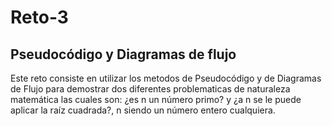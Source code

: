 # Reto-3
## Pseudocódigo y Diagramas de flujo
Este reto consiste en utilizar los metodos de Pseudocódigo y de Diagramas de Flujo para demostrar dos diferentes problematicas de naturaleza matemática las cuales son: ¿es n un número primo? y ¿a n se le puede aplicar la raíz cuadrada?, n siendo un número entero cualquiera.



